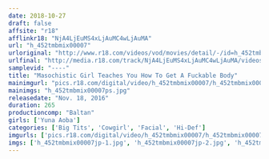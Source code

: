 ```yaml
---
date: 2018-10-27
draft: false
affsite: "r18"
afflinkr18: "NjA4LjEuMS4xLjAuMC4wLjAuMA"
url: "h_452tmbmix00007"
urloriginal: "http://www.r18.com/videos/vod/movies/detail/-/id=h_452tmbmix00007"
urlfinal: "http://media.r18.com/track/NjA4LjEuMS4xLjAuMC4wLjAuMA/videos/vod/movies/detail/-/id=h_452tmbmix00007"
samplevid: "----"
title: "Masochistic Girl Teaches You How To Get A Fuckable Body"
mainimgurl: "pics.r18.com/digital/video/h_452tmbmix00007/h_452tmbmix00007ps.jpg"
mainimgs: "h_452tmbmix00007ps.jpg"
releasedate: "Nov. 18, 2016"
duration: 265
productioncomp: "Baltan"
girls: ['Yuna Aoba']
categories: ['Big Tits', 'Cowgirl', 'Facial', 'Hi-Def']
imgurls: ['pics.r18.com/digital/video/h_452tmbmix00007/h_452tmbmix00007jp-1.jpg', 'pics.r18.com/digital/video/h_452tmbmix00007/h_452tmbmix00007jp-2.jpg', 'pics.r18.com/digital/video/h_452tmbmix00007/h_452tmbmix00007jp-3.jpg', 'pics.r18.com/digital/video/h_452tmbmix00007/h_452tmbmix00007jp-4.jpg', 'pics.r18.com/digital/video/h_452tmbmix00007/h_452tmbmix00007jp-5.jpg', 'pics.r18.com/digital/video/h_452tmbmix00007/h_452tmbmix00007jp-6.jpg', 'pics.r18.com/digital/video/h_452tmbmix00007/h_452tmbmix00007jp-7.jpg', 'pics.r18.com/digital/video/h_452tmbmix00007/h_452tmbmix00007jp-8.jpg', 'pics.r18.com/digital/video/h_452tmbmix00007/h_452tmbmix00007jp-9.jpg', 'pics.r18.com/digital/video/h_452tmbmix00007/h_452tmbmix00007jp-10.jpg', 'pics.r18.com/digital/video/h_452tmbmix00007/h_452tmbmix00007jp-11.jpg', 'pics.r18.com/digital/video/h_452tmbmix00007/h_452tmbmix00007jp-12.jpg', 'pics.r18.com/digital/video/h_452tmbmix00007/h_452tmbmix00007jp-13.jpg', 'pics.r18.com/digital/video/h_452tmbmix00007/h_452tmbmix00007jp-14.jpg', 'pics.r18.com/digital/video/h_452tmbmix00007/h_452tmbmix00007jp-15.jpg', 'pics.r18.com/digital/video/h_452tmbmix00007/h_452tmbmix00007jp-16.jpg', 'pics.r18.com/digital/video/h_452tmbmix00007/h_452tmbmix00007jp-17.jpg', 'pics.r18.com/digital/video/h_452tmbmix00007/h_452tmbmix00007jp-18.jpg', 'pics.r18.com/digital/video/h_452tmbmix00007/h_452tmbmix00007jp-19.jpg', 'pics.r18.com/digital/video/h_452tmbmix00007/h_452tmbmix00007jp-20.jpg']
imgs: ['h_452tmbmix00007jp-1.jpg', 'h_452tmbmix00007jp-2.jpg', 'h_452tmbmix00007jp-3.jpg', 'h_452tmbmix00007jp-4.jpg', 'h_452tmbmix00007jp-5.jpg', 'h_452tmbmix00007jp-6.jpg', 'h_452tmbmix00007jp-7.jpg', 'h_452tmbmix00007jp-8.jpg', 'h_452tmbmix00007jp-9.jpg', 'h_452tmbmix00007jp-10.jpg', 'h_452tmbmix00007jp-11.jpg', 'h_452tmbmix00007jp-12.jpg', 'h_452tmbmix00007jp-13.jpg', 'h_452tmbmix00007jp-14.jpg', 'h_452tmbmix00007jp-15.jpg', 'h_452tmbmix00007jp-16.jpg', 'h_452tmbmix00007jp-17.jpg', 'h_452tmbmix00007jp-18.jpg', 'h_452tmbmix00007jp-19.jpg', 'h_452tmbmix00007jp-20.jpg']
---
```

